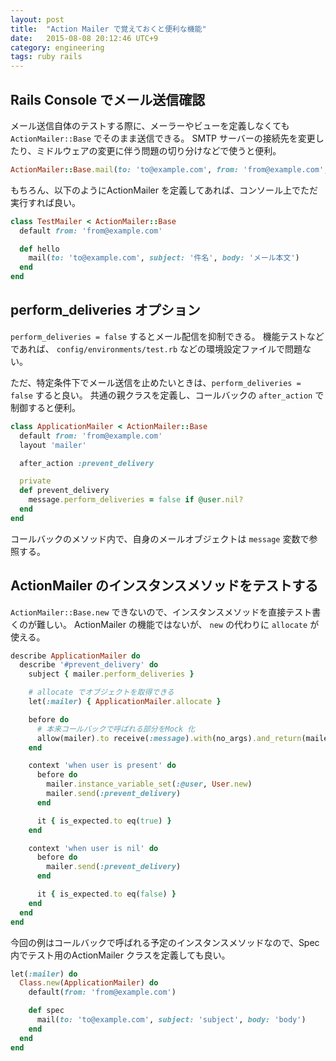 ```yaml
---
layout: post
title:  "Action Mailer で覚えておくと便利な機能"
date:   2015-08-08 20:12:46 UTC+9
category: engineering
tags: ruby rails
---
```


## Rails Console でメール送信確認

メール送信自体のテストする際に、メーラーやビューを定義しなくても `ActionMailer::Base` でそのまま送信できる。
SMTP サーバーの接続先を変更したり、ミドルウェアの変更に伴う問題の切り分けなどで使うと便利。

```ruby
ActionMailer::Base.mail(to: 'to@example.com', from: 'from@example.com', subject: '件名', body: 'メール本文').deliver
```

もちろん、以下のようにActionMailer を定義してあれば、コンソール上でただ実行すれば良い。

```ruby
class TestMailer < ActionMailer::Base
  default from: 'from@example.com'

  def hello
    mail(to: 'to@example.com', subject: '件名', body: 'メール本文')
  end
end
```

## perform_deliveries オプション

`perform_deliveries = false` するとメール配信を抑制できる。
機能テストなどであれば、 `config/environments/test.rb` などの環境設定ファイルで問題ない。


ただ、特定条件下でメール送信を止めたいときは、`perform_deliveries = false` すると良い。
共通の親クラスを定義し、コールバックの `after_action` で制御すると便利。

```ruby
class ApplicationMailer < ActionMailer::Base
  default from: 'from@example.com'
  layout 'mailer'

  after_action :prevent_delivery

  private
  def prevent_delivery
    message.perform_deliveries = false if @user.nil?
  end
end
```

コールバックのメソッド内で、自身のメールオブジェクトは `message` 変数で参照する。

## ActionMailer のインスタンスメソッドをテストする

`ActionMailer::Base.new` できないので、インスタンスメソッドを直接テスト書くのが難しい。
ActionMailer の機能ではないが、 `new` の代わりに `allocate` が使える。

```ruby
describe ApplicationMailer do
  describe '#prevent_delivery' do
    subject { mailer.perform_deliveries }

    # allocate でオブジェクトを取得できる
    let(:mailer) { ApplicationMailer.allocate }

    before do
      # 本来コールバックで呼ばれる部分をMock 化
      allow(mailer).to receive(:message).with(no_args).and_return(mailer)
    end

    context 'when user is present' do
      before do
        mailer.instance_variable_set(:@user, User.new)
        mailer.send(:prevent_delivery)
      end

      it { is_expected.to eq(true) }
    end

    context 'when user is nil' do
      before do
        mailer.send(:prevent_delivery)
      end

      it { is_expected.to eq(false) }
    end
  end
end
```

今回の例はコールバックで呼ばれる予定のインスタンスメソッドなので、Spec 内でテスト用のActionMailer クラスを定義しても良い。

```ruby
let(:mailer) do
  Class.new(ApplicationMailer) do
    default(from: 'from@example.com')

    def spec
      mail(to: 'to@example.com', subject: 'subject', body: 'body')
    end
  end
end
```
